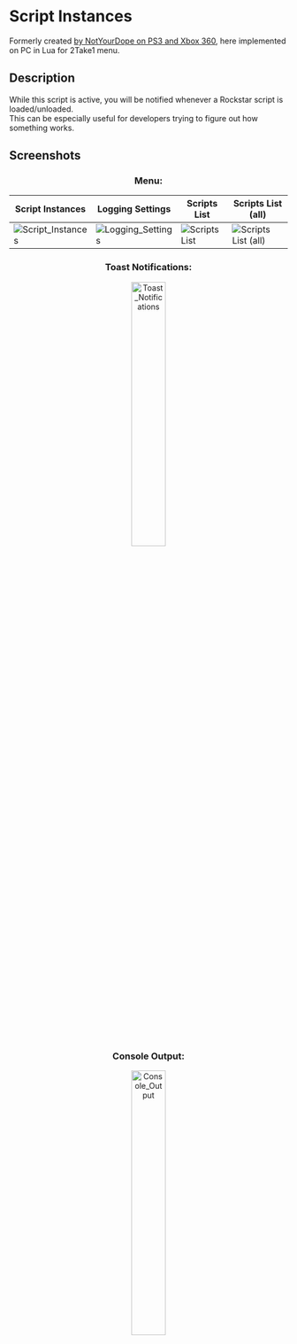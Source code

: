 # Script Instances

Formerly created [by NotYourDope on PS3 and Xbox 360](https://playersquared.com/threads/nyd-projects-collection-v3.3255/), here implemented on PC in Lua for 2Take1 menu.

## Description

While this script is active, you will be notified whenever a Rockstar script is loaded/unloaded.<br>
This can be especially useful for developers trying to figure out how something works.


## Screenshots

### <div align="center">Menu:</div>

| Script Instances       | Logging Settings       | Scripts List           | Scripts List (all)
| ---------------------- | ---------------------- | ---------------------- | ----------------------
| ![Script_Instances](https://github.com/Illegal-Services/ScriptInstances-2Take1-Lua/assets/62464560/a7b63cd8-6115-4116-b2f1-aa3d8a8a39cd) | ![Logging_Settings](https://github.com/Illegal-Services/ScriptInstances-2Take1-Lua/assets/62464560/257b4a24-a8b0-42a0-87c9-04b1db8096ea) | ![Scripts List](https://github.com/Illegal-Services/ScriptInstances-2Take1-Lua/assets/62464560/bc9b699a-3a6c-48b4-b9f3-6cfc5a493e85) | ![Scripts List (all)](https://github.com/Illegal-Services/ScriptInstances-2Take1-Lua/assets/62464560/ad30fd50-57f7-4875-9fb6-f359a8ac28a7)

### <div align="center">Toast Notifications:</div>

<div align="center">
  <img src="https://github.com/Illegal-Services/ScriptInstances-2Take1-Lua/assets/62464560/e1868e5a-64d1-47c8-967d-3c73ded8dfd3" alt="Toast_Notifications" style="width: 35%;">
</div>

### <div align="center">Console Output:</div>

<div align="center">
  <img src="https://github.com/Illegal-Services/ScriptInstances-2Take1-Lua/assets/62464560/f480eb92-8552-4ebf-b637-57041822487d" alt="Console_Output" style="width: 35%;">
</div>

